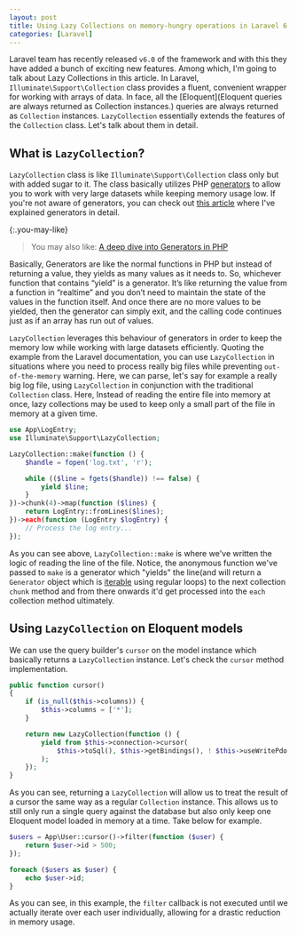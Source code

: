 ```yaml
---
layout: post
title: Using Lazy Collections on memory-hungry operations in Laravel 6
categories: [Laravel]
---
```


Laravel team has recently released `v6.0` of the framework and with this they have added a bunch of exciting new features. Among which, I'm going to talk about Lazy Collections in this article. In Laravel,    `Illuminate\Support\Collection` class provides a fluent, convenient wrapper for working with arrays of data. In face, all the [Eloquent](Eloquent queries are always returned as  Collection instances.) queries are always returned as `Collection` instances. `LazyCollection` essentially extends the features of the `Collection` class. Let's talk about them in detail.

## What is `LazyCollection`?

`LazyCollection` class is like `Illuminate\Support\Collection` class only but with added sugar to it. The class basically utilizes PHP [generators](https://www.php.net/manual/en/language.generators.overview.php) to allow you to work with very large datasets while keeping memory usage low. If you're not aware of generators, you can check out [this article](/deep-dive-into-generators-php/) where I've explained generators in detail. 

{:.you-may-like}
> You may also like: [A deep dive into Generators in PHP](/deep-dive-into-generators-php/)

Basically, Generators are like the normal functions in PHP but instead of returning a value, they yields as many values as it needs to. So, whichever function that contains “yield” is a generator. It’s like returning the value from a function in “realtime” and you don’t need to maintain the state of the values in the function itself. And once there are no more values to be yielded, then the generator can simply exit, and the calling code continues just as if an array has run out of values. 

`LazyCollection` leverages this behaviour of generators in order to keep the memory low while working with large datasets efficiently. Quoting the example from the Laravel documentation, you can use `LazyCollection` in situations where you need to process really big files while preventing `out-of-the-memory` warning. Here, we can parse, let's say for example a really big log file, using `LazyCollection` in conjunction with the traditional `Collection` class. Here, Instead of reading the entire file into memory at once, lazy collections may be used to keep only a small part of the file in memory at a given time.

```php
use App\LogEntry;
use Illuminate\Support\LazyCollection;

LazyCollection::make(function () {
    $handle = fopen('log.txt', 'r');

    while (($line = fgets($handle)) !== false) {
        yield $line;
    }
})->chunk(4)->map(function ($lines) {
    return LogEntry::fromLines($lines);
})->each(function (LogEntry $logEntry) {
    // Process the log entry...
});
```

As you can see above, `LazyCollection::make` is where we've written the logic of reading the line of the file. Notice, the anonymous function we've passed to `make` is a generator which "yields" the line(and will return a `Generator` object which is [iterable](https://www.php.net/manual/en/class.iterator.php) using regular loops) to the next collection `chunk` method and from there onwards it'd get processed into the `each` collection method ultimately. 

## Using `LazyCollection` on Eloquent models

We can use the query builder's `cursor` on the model instance which basically returns a `LazyCollection` instance. Let's check the `cursor` method implementation.

```php
public function cursor()
{
    if (is_null($this->columns)) {
        $this->columns = ['*'];
    }

    return new LazyCollection(function () {
        yield from $this->connection->cursor(
            $this->toSql(), $this->getBindings(), ! $this->useWritePdo
        );
    });
}
```

As you can see, returning a `LazyCollection` will allow us to treat the result of a cursor the same way as a regular `Collection` instance. This allows us to still only run a single query against the database but also only keep one Eloquent model loaded in memory at a time. Take below for example.

```php
$users = App\User::cursor()->filter(function ($user) {
    return $user->id > 500;
});

foreach ($users as $user) {
    echo $user->id;
}
```

As you can see, in this example, the `filter` callback is not executed until we actually iterate over each user individually, allowing for a drastic reduction in memory usage.

